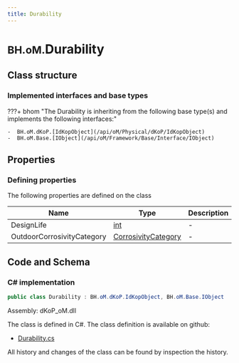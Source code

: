```yaml
---
title: Durability
---
```


# <small>BH.oM.</small>**Durability**



## Class structure

### Implemented interfaces and base types

???+ bhom "The Durability is inheriting from the following base type(s) and implements the following interfaces:"

    -  BH.oM.dKoP.[IdKopObject](/api/oM/Physical/dKoP/IdKopObject)
    -  BH.oM.Base.[IObject](/api/oM/Framework/Base/Interface/IObject)


## Properties



### Defining properties

The following properties are defined on the class

| Name             | Type             | Description      | Quantity         |
|------------------|------------------|------------------|------------------|
| DesignLife | [int](https://learn.microsoft.com/en-us/dotnet/api/System.Int32?view=netstandard-2.0) | - | - |
| OutdoorCorrosivityCategory | [CorrosivityCategory](/api/oM/Physical/dKoP/Perfomance/Enums/CorrosivityCategory) | - | - |


## Code and Schema

### C# implementation

``` C# title="C#"
public class Durability : BH.oM.dKoP.IdKopObject, BH.oM.Base.IObject
```

Assembly: dKoP_oM.dll

The class is defined in C#. The class definition is available on github:

- [Durability.cs](https://github.com/BHoM/dKoP_Toolkit/blob/develop/dKoP_oM/Perfomance\Durability.cs)

All history and changes of the class can be found by inspection the history.
